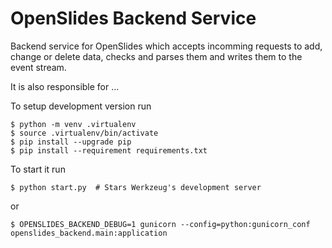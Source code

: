 # OpenSlides Backend Service

Backend service for OpenSlides which accepts incomming requests to add, change
or delete data, checks and parses them and writes them to the event stream.

It is also responsible for ...

To setup development version run

    $ python -m venv .virtualenv
    $ source .virtualenv/bin/activate
    $ pip install --upgrade pip
    $ pip install --requirement requirements.txt

To start it run

    $ python start.py  # Stars Werkzeug's development server

or

    $ OPENSLIDES_BACKEND_DEBUG=1 gunicorn --config=python:gunicorn_conf openslides_backend.main:application
